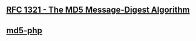 ## [RFC 1321 - The MD5 Message-Digest Algorithm](http://www.faqs.org/rfcs/rfc1321.html)
## [md5-php](https://www.php.net/manual/en/function.md5.php)
